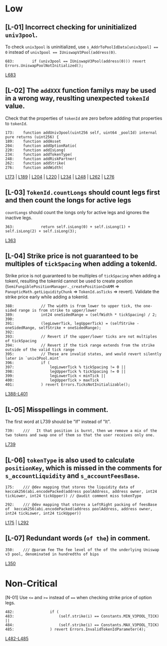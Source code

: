 # Low
## [L-01] Incorrect checking for uninitialized `univ3pool`.
To check `univ3pool` is uninitialized, use `s_AddrToPoolIdData[univ3pool] == 0` instead of `univ3pool == IUniswapV3Pool(address(0)`.
```solidity
683:        if (univ3pool == IUniswapV3Pool(address(0))) revert Errors.UniswapPoolNotInitialized();
```
[L683](https://github.com/code-423n4/2023-11-panoptic/blob/main/contracts/SemiFungiblePositionManager.sol#L683)

## [L-02] The `addXXX` function familys may be used in a wrong way, reuslting unexpected `tokenId` value.
Check that the properties of `tokenId` are zero before addding that properties to `tokenId`.
```solidity
173:    function addUniv3pool(uint256 self, uint64 _poolId) internal pure returns (uint256) {
189:    function addAsset
204:    function addOptionRatio(
220:    function addIsLong(
234:    function addTokenType(
248:    function addRiskPartner(
262:    function addStrike(
276:    function addWidth(
```
[L173](https://github.com/code-423n4/2023-11-panoptic/blob/main/contracts/types/TokenId.sol#L173) | [L189](https://github.com/code-423n4/2023-11-panoptic/blob/main/contracts/types/TokenId.sol#L189) | [L204](https://github.com/code-423n4/2023-11-panoptic/blob/main/contracts/types/TokenId.sol#L204) | [L220](https://github.com/code-423n4/2023-11-panoptic/blob/main/contracts/types/TokenId.sol#L220) | [L234](https://github.com/code-423n4/2023-11-panoptic/blob/main/contracts/types/TokenId.sol#L234) | [L248](https://github.com/code-423n4/2023-11-panoptic/blob/main/contracts/types/TokenId.sol#L248) | [L262](https://github.com/code-423n4/2023-11-panoptic/blob/main/contracts/types/TokenId.sol#L262) | [L276](https://github.com/code-423n4/2023-11-panoptic/blob/main/contracts/types/TokenId.sol#L276)

## [L-03] `TokenId.countLongs` should count legs first and then count the longs for active legs
`countLongs` should count the longs only for active legs and ignores the inactive legs.
```solidity
363:            return self.isLong(0) + self.isLong(1) + self.isLong(2) + self.isLong(3);
```
[L363](https://github.com/code-423n4/2023-11-panoptic/blob/main/contracts/types/TokenId.sol#L363)

## [L-04] Strike price is not guaranteed to be multiples of `tickSpacing` when adding a tokenId.
Strike price is not guaranteed to be multiples of `tickSpacing` when adding a tokenI, resulting the tokenId cannot be used to create position (`SemiFungiblePositionManager._createPositionInAMM` => `PanopticMath.getLiquidityChunk` => `TokenId.asTicks` => revert). Validate the strike price early while adding a tokenId.
```solidity
388:            // The width is from lower to upper tick, the one-sided range is from strike to upper/lower
389:            int24 oneSidedRange = (selfWidth * tickSpacing) / 2;
390:
391:            (legLowerTick, legUpperTick) = (selfStrike - oneSidedRange, selfStrike + oneSidedRange);
392:
393:            // Revert if the upper/lower ticks are not multiples of tickSpacing
394:            // Revert if the tick range extends from the strike outside of the valid tick range
395:            // These are invalid states, and would revert silently later in `univ3Pool.mint`
396:            if (
397:                legLowerTick % tickSpacing != 0 ||
398:                legUpperTick % tickSpacing != 0 ||
399:                legLowerTick < minTick ||
400:                legUpperTick > maxTick
401:            ) revert Errors.TicksNotInitializable();
```
[L388-L401](https://github.com/code-423n4/2023-11-panoptic/blob/main/contracts/types/TokenId.sol#L388-L401)


## [L-05] Misspellings in comment.
The first word at L739 should be "If" instead of "It".
```solidity
739:    ///   It that position is burnt, then we remove a mix of the two tokens and swap one of them so that the user receives only one.
```
[L739](https://github.com/code-423n4/2023-11-panoptic/blob/main/contracts/SemiFungiblePositionManager.sol#L739)

## [L-06] `tokenType` is also used to calculate `positionKey`, which is missed in the comments for `s_accountLiquidity` and `s_accountFeesBase`.
```solidity
175:    /// @dev mapping that stores the liquidity data of keccak256(abi.encodePacked(address poolAddress, address owner, int24 tickLower, int24 tickUpper)) // @audit comment miss tokenType

292:    /// @dev mapping that stores a LeftRight packing of feesBase of  keccak256(abi.encodePacked(address poolAddress, address owner, int24 tickLower, int24 tickUpper))
```
[L175](https://github.com/code-423n4/2023-11-panoptic/blob/main/contracts/SemiFungiblePositionManager.sol#L175) | [L292](https://github.com/code-423n4/2023-11-panoptic/blob/main/contracts/SemiFungiblePositionManager.sol#L292)

## [L-07] Redundant words (`of the`) in comment.
```solidity
350:    /// @param fee The fee level of the of the underlying Uniswap v3 pool, denominated in hundredths of bips
```
[L350](https://github.com/code-423n4/2023-11-panoptic/blob/main/contracts/SemiFungiblePositionManager.sol#L350)


# Non-Critical
[N-01] Use `<=` and `>=` instead of `==` when checking strike price of option legs.
```solidity
482:                if (
483:                    (self.strike(i) == Constants.MIN_V3POOL_TICK) ||
484:                    (self.strike(i) == Constants.MAX_V3POOL_TICK)
485:                ) revert Errors.InvalidTokenIdParameter(4);
```
[L482-L485](https://github.com/code-423n4/2023-11-panoptic/blob/main/contracts/types/TokenId.sol#L482-L485)
